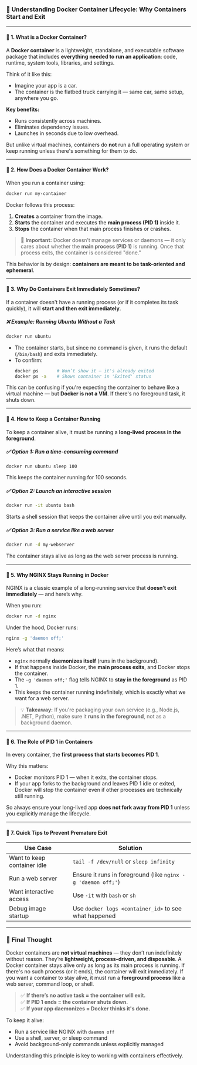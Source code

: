 ### 🚢 **Understanding Docker Container Lifecycle: Why Containers Start and Exit**

---

#### 🔹 **1. What is a Docker Container?**

A **Docker container** is a lightweight, standalone, and executable software package that includes **everything needed to run an application**: code, runtime, system tools, libraries, and settings.

Think of it like this:
- Imagine your app is a car.
- The container is the flatbed truck carrying it — same car, same setup, anywhere you go.

**Key benefits:**
- Runs consistently across machines.
- Eliminates dependency issues.
- Launches in seconds due to low overhead.

But unlike virtual machines, containers do **not** run a full operating system or keep running unless there's something for them to do.

---

#### 🔹 **2. How Does a Docker Container Work?**

When you run a container using:

```bash
docker run my-container
```

Docker follows this process:
1. **Creates** a container from the image.
2. **Starts** the container and executes the **main process (PID 1)** inside it.
3. **Stops** the container when that main process finishes or crashes.

> 🧠 **Important:** Docker doesn’t manage services or daemons — it only cares about whether the **main process (PID 1)** is running. Once that process exits, the container is considered "done."

This behavior is by design: **containers are meant to be task-oriented and ephemeral**.

---

#### 🔹 **3. Why Do Containers Exit Immediately Sometimes?**

If a container doesn't have a running process (or if it completes its task quickly), it will **start and then exit immediately**.

##### ❌ Example: Running Ubuntu Without a Task
```bash
docker run ubuntu
```

- The container starts, but since no command is given, it runs the default (`/bin/bash`) and exits immediately.
- To confirm:
  ```bash
  docker ps       # Won’t show it — it's already exited
  docker ps -a    # Shows container in 'Exited' status
  ```

This can be confusing if you're expecting the container to behave like a virtual machine — but **Docker is not a VM**. If there's no foreground task, it shuts down.

---

#### 🔹 **4. How to Keep a Container Running**

To keep a container alive, it must be running a **long-lived process in the foreground**.

##### ✅ Option 1: Run a time-consuming command
```bash
docker run ubuntu sleep 100
```
This keeps the container running for 100 seconds.

##### ✅ Option 2: Launch an interactive session
```bash
docker run -it ubuntu bash
```
Starts a shell session that keeps the container alive until you exit manually.

##### ✅ Option 3: Run a service like a web server
```bash
docker run -d my-webserver
```
The container stays alive as long as the web server process is running.

---

#### 🔹 **5. Why NGINX Stays Running in Docker**

NGINX is a classic example of a long-running service that **doesn’t exit immediately** — and here’s why.

When you run:
```bash
docker run -d nginx
```

Under the hood, Docker runs:
```bash
nginx -g 'daemon off;'
```

Here’s what that means:
- `nginx` normally **daemonizes itself** (runs in the background).
- If that happens inside Docker, the **main process exits**, and Docker stops the container.
- The `-g 'daemon off;'` flag tells NGINX to **stay in the foreground** as PID 1.
- This keeps the container running indefinitely, which is exactly what we want for a web server.

> 💡 **Takeaway:** If you're packaging your own service (e.g., Node.js, .NET, Python), make sure it **runs in the foreground**, not as a background daemon.

---

#### 🔹 **6. The Role of PID 1 in Containers**

In every container, the **first process that starts becomes PID 1**.

Why this matters:
- Docker monitors PID 1 — when it exits, the container stops.
- If your app forks to the background and leaves PID 1 idle or exited, Docker will stop the container even if other processes are technically still running.

So always ensure your long-lived app **does not fork away from PID 1** unless you explicitly manage the lifecycle.

---

#### 🔹 **7. Quick Tips to Prevent Premature Exit**

| Use Case                     | Solution                                               |
|-----------------------------|--------------------------------------------------------|
| Want to keep container idle | `tail -f /dev/null` or `sleep infinity`               |
| Run a web server            | Ensure it runs in foreground (like `nginx -g 'daemon off;'`) |
| Want interactive access     | Use `-it` with `bash` or `sh`                         |
| Debug image startup         | Use `docker logs <container_id>` to see what happened |

---

### 🧭 **Final Thought**

Docker containers are **not virtual machines** — they don’t run indefinitely without reason. They’re **lightweight, process-driven, and disposable**. A Docker container stays alive only as long as its main process is running. If there's no such process (or it ends), the container will exit immediately. If you want a container to stay alive, it must run a **foreground process** like a web server, command loop, or shell.

> ✅ **If there’s no active task = the container will exit.**  
> ✅ **If PID 1 ends = the container shuts down.**  
> ✅ **If your app daemonizes = Docker thinks it's done.**

To keep it alive:
- Run a service like NGINX with `daemon off`
- Use a shell, server, or sleep command
- Avoid background-only commands unless explicitly managed
  
Understanding this principle is key to working with containers effectively.
